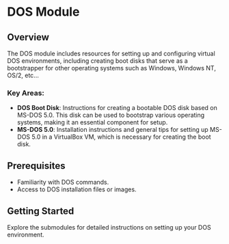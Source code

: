 # DOS Module

## Overview
The DOS module includes resources for setting up and configuring virtual DOS environments, including creating boot disks that serve as a bootstrapper for other operating systems such as Windows, Windows NT, OS/2, etc...

### Key Areas:
- **DOS Boot Disk**: Instructions for creating a bootable DOS disk based on MS-DOS 5.0. This disk can be used to bootstrap various operating systems, making it an essential component for setup.
- **MS-DOS 5.0**: Installation instructions and general tips for setting up MS-DOS 5.0 in a VirtualBox VM, which is necessary for creating the boot disk.

## Prerequisites
- Familiarity with DOS commands.
- Access to DOS installation files or images.

## Getting Started
Explore the submodules for detailed instructions on setting up your DOS environment.
